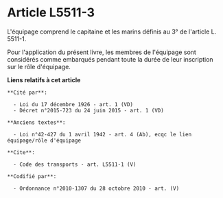 # Article L5511-3

L'équipage comprend le capitaine et les marins définis au 3° de l'article L. 5511-1. 

Pour l'application du présent livre, les membres de l'équipage sont considérés comme embarqués pendant toute la durée de leur
inscription sur le rôle d'équipage.

**Liens relatifs à cet article**

	**Cité par**:

	  - Loi du 17 décembre 1926 - art. 1 (VD)
	  - Décret n°2015-723 du 24 juin 2015 - art. 1 (VD)

	**Anciens textes**:

	  - Loi n°42-427 du 1 avril 1942 - art. 4 (Ab), ecqc le lien équipage/rôle d'équipage

	**Cite**:

	  - Code des transports - art. L5511-1 (V)

	**Codifié par**:

	  - Ordonnance n°2010-1307 du 28 octobre 2010 - art. (V)
